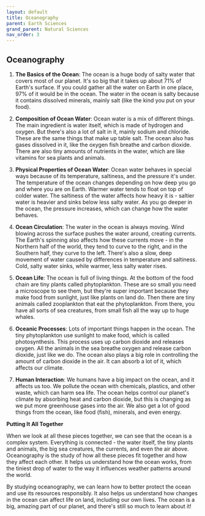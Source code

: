 ```yaml
---
layout: default
title: Oceanography
parent: Earth Sciences
grand_parent: Natural Sciences
nav_order: 3
---
```


## Oceanography

1. **The Basics of the Ocean**: The ocean is a huge body of salty water that covers most of our planet. It's so big that it takes up about 71% of Earth's surface. If you could gather all the water on Earth in one place, 97% of it would be in the ocean. The water in the ocean is salty because it contains dissolved minerals, mainly salt (like the kind you put on your food).

2. **Composition of Ocean Water**: Ocean water is a mix of different things. The main ingredient is water itself, which is made of hydrogen and oxygen. But there's also a lot of salt in it, mainly sodium and chloride. These are the same things that make up table salt. The ocean also has gases dissolved in it, like the oxygen fish breathe and carbon dioxide. There are also tiny amounts of nutrients in the water, which are like vitamins for sea plants and animals.

3. **Physical Properties of Ocean Water**: Ocean water behaves in special ways because of its temperature, saltiness, and the pressure it's under. The temperature of the ocean changes depending on how deep you go and where you are on Earth. Warmer water tends to float on top of colder water. The saltiness of the water affects how heavy it is - saltier water is heavier and sinks below less salty water. As you go deeper in the ocean, the pressure increases, which can change how the water behaves.

4. **Ocean Circulation**: The water in the ocean is always moving. Wind blowing across the surface pushes the water around, creating currents. The Earth's spinning also affects how these currents move - in the Northern half of the world, they tend to curve to the right, and in the Southern half, they curve to the left. There's also a slow, deep movement of water caused by differences in temperature and saltiness. Cold, salty water sinks, while warmer, less salty water rises.

5. **Ocean Life**: The ocean is full of living things. At the bottom of the food chain are tiny plants called phytoplankton. These are so small you need a microscope to see them, but they're super important because they make food from sunlight, just like plants on land do. Then there are tiny animals called zooplankton that eat the phytoplankton. From there, you have all sorts of sea creatures, from small fish all the way up to huge whales.

6. **Oceanic Processes**: Lots of important things happen in the ocean. The tiny phytoplankton use sunlight to make food, which is called photosynthesis. This process uses up carbon dioxide and releases oxygen. All the animals in the sea breathe oxygen and release carbon dioxide, just like we do. The ocean also plays a big role in controlling the amount of carbon dioxide in the air. It can absorb a lot of it, which affects our climate.

7. **Human Interaction**: We humans have a big impact on the ocean, and it affects us too. We pollute the ocean with chemicals, plastics, and other waste, which can harm sea life. The ocean helps control our planet's climate by absorbing heat and carbon dioxide, but this is changing as we put more greenhouse gases into the air. We also get a lot of good things from the ocean, like food (fish), minerals, and even energy.

**Putting It All Together**

When we look at all these pieces together, we can see that the ocean is a complex system. Everything is connected - the water itself, the tiny plants and animals, the big sea creatures, the currents, and even the air above. Oceanography is the study of how all these pieces fit together and how they affect each other. It helps us understand how the ocean works, from the tiniest drop of water to the way it influences weather patterns around the world.

By studying oceanography, we can learn how to better protect the ocean and use its resources responsibly. It also helps us understand how changes in the ocean can affect life on land, including our own lives. The ocean is a big, amazing part of our planet, and there's still so much to learn about it!
